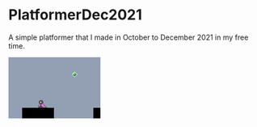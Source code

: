 # PlatformerDec2021
 A simple platformer that I made in October to December 2021 in my free time.
 
![alt text](https://github.com/SentientDragon5/PlatformerDec2021/blob/main/Image.png?raw=true)
